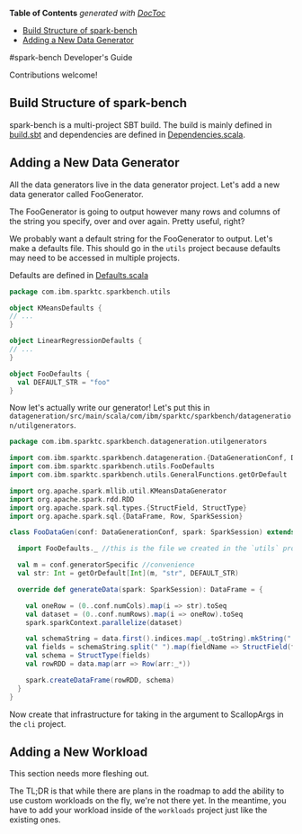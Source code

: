 <!-- START doctoc generated TOC please keep comment here to allow auto update -->
<!-- DON'T EDIT THIS SECTION, INSTEAD RE-RUN doctoc TO UPDATE -->
**Table of Contents**  *generated with [DocToc](https://github.com/thlorenz/doctoc)*

- [Build Structure of spark-bench](#build-structure-of-spark-bench)
- [Adding a New Data Generator](#adding-a-new-data-generator)

<!-- END doctoc generated TOC please keep comment here to allow auto update -->

#spark-bench Developer's Guide

Contributions welcome!

## Build Structure of spark-bench

spark-bench is a multi-project SBT build. The build is mainly defined in [build.sbt](../build.sbt) and dependencies
are defined in [Dependencies.scala](../project/Dependecies.scala).

## Adding a New Data Generator

All the data generators live in the data generator project. Let's add a new data generator called FooGenerator.

The FooGenerator is going to output however many rows and columns of the string you specify, over and over again.
Pretty useful, right?

We probably want a default string for the FooGenerator to output. Let's make a defaults file. This should
go in the `utils` project because defaults may need to be accessed in multiple projects.

Defaults are defined in [Defaults.scala](../utils/src/main/scala/com/ibm/sparktc/sparkbench/utils/Defaults.scala)

```scala
package com.ibm.sparktc.sparkbench.utils

object KMeansDefaults {
// ...
}

object LinearRegressionDefaults {
// ...
}

object FooDefaults {
  val DEFAULT_STR = "foo"
}
```

Now let's actually write our generator! Let's put this in `datageneration/src/main/scala/com/ibm/sparktc/sparkbench/datageneration/utilgenerators`.

```scala
package com.ibm.sparktc.sparkbench.datageneration.utilgenerators

import com.ibm.sparktc.sparkbench.datageneration.{DataGenerationConf, DataGenerator}
import com.ibm.sparktc.sparkbench.utils.FooDefaults
import com.ibm.sparktc.sparkbench.utils.GeneralFunctions.getOrDefault

import org.apache.spark.mllib.util.KMeansDataGenerator
import org.apache.spark.rdd.RDD
import org.apache.spark.sql.types.{StructField, StructType}
import org.apache.spark.sql.{DataFrame, Row, SparkSession}

class FooDataGen(conf: DataGenerationConf, spark: SparkSession) extends DataGenerator(conf, spark) {

  import FooDefaults._ //this is the file we created in the `utils` project, all the wiring to get the project dependencies talking is already in place!

  val m = conf.generatorSpecific //convenience
  val str: Int = getOrDefault[Int](m, "str", DEFAULT_STR)

  override def generateData(spark: SparkSession): DataFrame = {

    val oneRow = (0..conf.numCols).map(i => str).toSeq
    val dataset = (0..conf.numRows).map(i => oneRow).toSeq
    spark.sparkContext.parallelize(dataset)

    val schemaString = data.first().indices.map(_.toString).mkString(" ")
    val fields = schemaString.split(" ").map(fieldName => StructField(fieldName, StringType, nullable = false))
    val schema = StructType(fields)
    val rowRDD = data.map(arr => Row(arr:_*))

    spark.createDataFrame(rowRDD, schema)
  }
}
```

Now create that infrastructure for taking in the argument to ScallopArgs in the `cli` project.

## Adding a New Workload

This section needs more fleshing out.

The TL;DR is that while there are plans in the roadmap to add the ability to use custom workloads on the fly, we're not there yet. 
In the meantime, you have to add your workload inside of the `workloads` project just like the existing ones.
